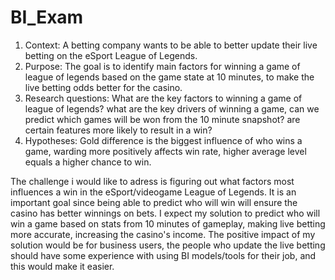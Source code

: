# BI_Exam
1. Context: A betting company wants to be able to better update their live betting on the eSport League of Legends.
2. Purpose: The goal is to identify main factors for winning a game of league of legends based on the game state at 10 minutes, to make the live betting odds better for the casino.
3. Research questions: What are the key factors to winning a game of league of legends? what are the key drivers of winning a game, can we predict which games will be won from the 10 minute snapshot? are certain features more likely to result in a win?
4. Hypotheses: Gold difference is the biggest influence of who wins a game, warding more positively affects win rate, higher average level equals a higher chance to win.

The challenge i would like to adress is figuring out what factors most influences a win in the eSport/videogame League of Legends.
It is an important goal since being able to predict who will win will ensure the casino has better winnings on bets.
I expect my solution to predict who will win a game based on stats from 10 minutes of gameplay, making live betting more accurate, increasing the casino's income.
The positive impact of my solution would be for business users, the people who update the live betting should have some experience with using BI models/tools for their job, and this would make it easier.

